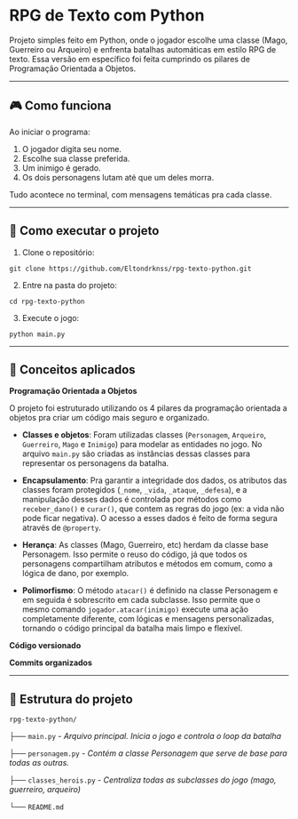 # RPG de Texto com Python

Projeto simples feito em Python, onde o jogador escolhe uma classe (Mago, Guerreiro ou Arqueiro) e enfrenta batalhas automáticas em estilo RPG de texto.
Essa versão em específico foi feita cumprindo os pilares de Programação Orientada a Objetos.

---

## 🎮 Como funciona

Ao iniciar o programa:

1. O jogador digita seu nome.
2. Escolhe sua classe preferida.
3. Um inimigo é gerado.
4. Os dois personagens lutam até que um deles morra.

Tudo acontece no terminal, com mensagens temáticas pra cada classe.

---

## 🚀 Como executar o projeto

1. Clone o repositório:

`git clone https://github.com/Eltondrknss/rpg-texto-python.git`

2. Entre na pasta do projeto:

`cd rpg-texto-python`

3. Execute o jogo:

`python main.py`

---

## 🧠 Conceitos aplicados

**Programação Orientada a Objetos**

O projeto foi estruturado utilizando os 4 pilares da programação orientada a objetos pra criar um código mais seguro e organizado.

- **Classes e objetos**: Foram utilizadas classes (`Personagem`, `Arqueiro`, `Guerreiro`, `Mago` e `Inimigo`) para modelar as entidades no jogo. No arquivo `main.py` são criadas as instâncias dessas classes para representar os personagens da batalha.

- **Encapsulamento**: Pra garantir a integridade dos dados, os atributos das classes foram protegidos (`_nome`, `_vida`, `_ataque`, `_defesa`), e a manipulação desses dados é controlada por métodos como `receber_dano()` e `curar()`, que contem as regras do jogo (ex: a vida não pode ficar negativa). O acesso a esses dados é feito de forma segura através de `@property`.

- **Herança**: As classes (Mago, Guerreiro, etc) herdam da classe base Personagem. Isso permite o reuso do código, já que todos os personagens compartilham atributos e métodos em comum, como a lógica de dano, por exemplo.

- **Polimorfismo**: O método `atacar()` é definido na classe Personagem e em seguida é sobrescrito em cada subclasse. Isso permite que o mesmo comando `jogador.atacar(inimigo)` execute uma ação completamente diferente,  com lógicas e mensagens personalizadas, tornando o código principal da batalha mais limpo e flexível.

**Código versionado**

**Commits organizados**


---

## 📁 Estrutura do projeto

`rpg-texto-python/`

├── `main.py` - _Arquivo principal. Inicia o jogo e controla o loop da batalha_

├── `personagem.py` - _Contém a classe Personagem que serve de base para todas as outras._

├── `classes_herois.py` - _Centraliza todas as subclasses do jogo (mago, guerreiro, arqueiro)_

└── `README.md`
